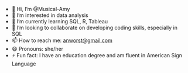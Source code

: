 - 👋 Hi, I’m @Musical-Amy
- 👀 I’m interested in data analysis
- 🌱 I’m currently learning SQL, R, Tableau
- 💞️ I’m looking to collaborate on developing coding skills, especially in SQL
- 📫 How to reach me: anworst@gmail.com
- 😄 Pronouns: she/her
- ⚡ Fun fact: I have an education degree and am fluent in American Sign Language

<!---
Musical-Amy/Musical-Amy is a ✨ special ✨ repository because its `README.md` (this file) appears on your GitHub profile.
You can click the Preview link to take a look at your changes.
--->
